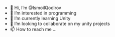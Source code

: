 - 👋 Hi, I’m @IsmoilQodirov
- 👀 I’m interested in programming
- 🌱 I’m currently learning Unity 
- 💞️ I’m looking to collaborate on my unity projects
- 📫 How to reach me ...

<!---
IsmoilQodirov/IsmoilQodirov is a ✨ special ✨ repository because its `README.md` (this file) appears on your GitHub profile.
You can click the Preview link to take a look at your changes.
--->
